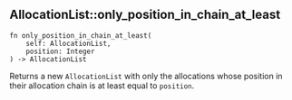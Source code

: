 ## AllocationList::only_position_in_chain_at_least

```rhai
fn only_position_in_chain_at_least(
    self: AllocationList,
    position: Integer
) -> AllocationList
```

Returns a new `AllocationList` with only the allocations whose position in their allocation chain is at least equal to `position`.

